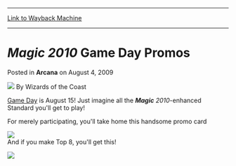
---
[Link to Wayback Machine](https://web.archive.org/web/20211006102239/https://magic.wizards.com/en/articles/archive/arcana/magic-2010-game-day-promos-2009-08-04)

[_metadata_:author]:- "Wizards of the Coast"
[_metadata_:description]:- "Game Day is August 15! Just imagine all the Magic 2010-enhanced Standard you'll get to play!For merely participating, you'll take home this handsome promo cardAnd if you make Top 8, you'll get this!"
[_metadata_:generator]:- "Drupal 7 (http://drupal.org)"
[_metadata_:node]:- "654076"
[_metadata_:publish_date]:- "2009-08-04"
[_metadata_:source]:- "div-main-content"
[_metadata_:title]:- "Magic 2010 Game Day Promos"
[_metadata_:wayback_capture_timestamp]:- "2021-10-06 10:22:39"
[_metadata_:wayback_raw_url]:- "https://web.archive.org/web/20211006102239id_/https://magic.wizards.com/en/articles/archive/arcana/magic-2010-game-day-promos-2009-08-04"
[_metadata_:wayback_url]:- "https://magic.wizards.com/en/articles/archive/arcana/magic-2010-game-day-promos-2009-08-04"
---


***Magic** 2010* Game Day Promos
================================



 Posted in **Arcana**
 on August 4, 2009 






![](https://media.magic.wizards.com/styles/auth_small/public/images/person/wizards_author.jpg)
By Wizards of the Coast











[Game Day](http://archive.wizards.com/magic/tcg/events.aspx?x=mtgcom/events/gameday-facts) is August 15! Just imagine all the ***Magic** 2010*-enhanced Standard you'll get to play!

For merely participating, you'll take home this handsome promo card

![](https://media.magic.wizards.com/image_legacy_migration/mtg/images/daily/arcana/247_sojourners_x5nqma2ita.jpg)  
And if you make Top 8, you'll get this!

![](https://media.magic.wizards.com/image_legacy_migration/mtg/images/daily/arcana/247_shepherd_i703snbs1y.jpg)  






